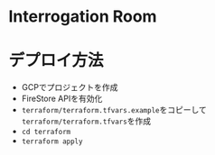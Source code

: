 # Interrogation Room


# デプロイ方法
- GCPでプロジェクトを作成
- FireStore APIを有効化
- `terraform/terraform.tfvars.example`をコピーして`terraform/terraform.tfvars`を作成
- `cd terraform`
- `terraform apply`
